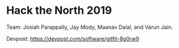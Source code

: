 # Hack the North 2019

Team: Josiah Parappally, Jay Mody, Maanav Dalal, and Varun Jain. 

Devpost: https://devpost.com/software/gitfit-8g0rw9
